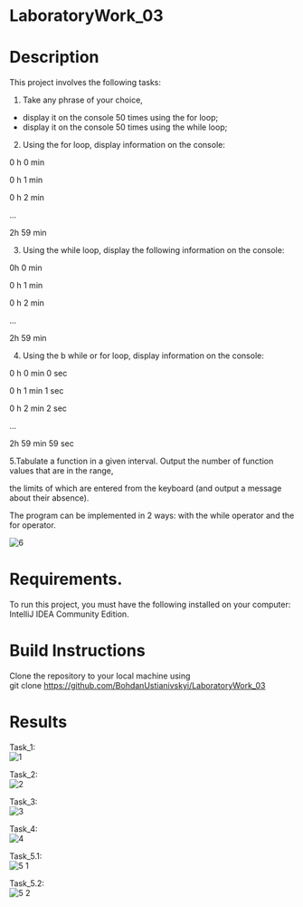 # LaboratoryWork_03
# Description
This project involves the following tasks:
1. Take any phrase of your choice,
- display it on the console 50 times using the for loop;
- display it on the console 50 times using the while loop;

2. Using the for loop, display information on the console:

0 h 0 min

0 h 1 min

0 h 2 min

...

2h 59 min

3. Using the while loop, display the following information on the console:

0h 0 min

0 h 1 min

0 h 2 min

...

2h 59 min

4. Using the b while or for loop, display information on the console:
 
0 h 0 min 0 sec

0 h 1 min 1 sec

0 h 2 min 2 sec

...

2h 59 min 59 sec

5.Tabulate a function in a given interval. Output the number of function values that are in the range,

the limits of which are entered from the keyboard (and output a message about their absence).

The program can be implemented in 2 ways: with the while operator and the for operator.

![6](https://github.com/BohdanUstianivskyi/LaboratoryWork_03/assets/132481363/bc01be20-af35-4f15-baf2-22ef2d3ef88e)
# Requirements.
To run this project, you must have the following installed on your computer: IntelliJ IDEA Community Edition.

# Build Instructions
Clone the repository to your local machine using <br>
git clone https://github.com/BohdanUstianivskyi/LaboratoryWork_03

# Results

Task_1: <br>
![1](https://github.com/BohdanUstianivskyi/LaboratoryWork_03/assets/132481363/8207e083-ee33-4d5e-838a-20bbd1bb05d3)

Task_2: <br>
![2](https://github.com/BohdanUstianivskyi/LaboratoryWork_03/assets/132481363/7f9ec431-2b0e-42db-82a0-27f8bd068b03)

Task_3: <br>
![3](https://github.com/BohdanUstianivskyi/LaboratoryWork_03/assets/132481363/4d996eb4-8eb3-46b4-afff-19d2360a4d0e)

Task_4: <br>
![4](https://github.com/BohdanUstianivskyi/LaboratoryWork_03/assets/132481363/25dbe08f-9f79-4e2d-97a7-3382c0a3c860)

Task_5.1: <br>
![5 1](https://github.com/BohdanUstianivskyi/LaboratoryWork_03/assets/132481363/2fd90107-1c9c-4c67-8eb2-9d5fad6bfc38)

Task_5.2: <br>
![5 2](https://github.com/BohdanUstianivskyi/LaboratoryWork_03/assets/132481363/636eabc4-1a55-4b60-83a2-e9a343835266)


